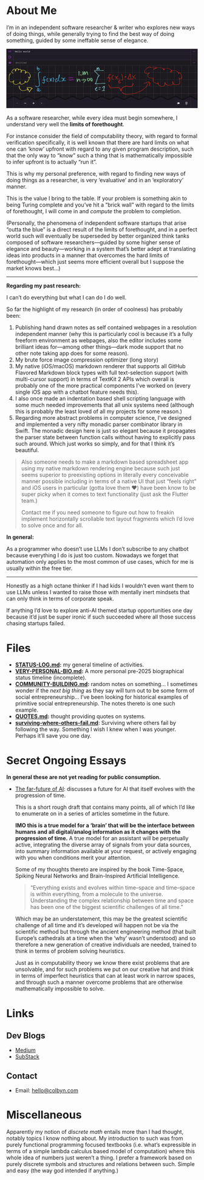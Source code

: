 # About Me

I’m in an independent software researcher & writer who explores new ways of doing things, while generally trying to find the best way of doing something, guided by some ineffable sense of elegance.

![cool UI]( images/subscript-ipad.jpg )

As a software researcher, while every idea must begin somewhere, I understand very well the **limits of forethought**. 

For instance consider the field of computability theory, with regard to formal verification specifically, it is well known that there are hard limits on what one can ‘know’ upfront with regard to any given program description, such that the only way to “know” such a thing that is mathematically impossible to infer upfront is to actually “run it”. 

This is why my personal preference, with regard to finding new ways of doing things as a researcher, is very ‘evaluative’ and in an ‘exploratory’ manner.

This is the value I bring to the table. If your problem is something akin to being Turing complete and you’ve hit a “brick wall” with regard to the limits of forethought, I will come in and *compute* the problem to completion.

(Personally, the phenomena of independent software startups that arise “outta the blue” is a direct result of the limits of forethought, and in a perfect world such will eventually be superseded by better organized think tanks composed of software researchers—guided by some higher sense of elegance and beauty—working in a system that’s better adept at translating ideas into products in a manner that overcomes the hard limits of forethought—which just seems more efficient overall but I suppose the market knows best…)

---

**Regarding my past research:**

I can’t do everything but what I can do I do well.

So far the highlight of my research (in order of coolness) has probably been:
1. Publishing hand drawn notes as self contained webpages in a resolution independent manner (why this is particularly cool is because it’s a fully freeform environment as webpages, also the editor includes some brilliant ideas for—among other things—dark mode support that no other note taking app does for some reason).
2. My brute force image compression optimizer (long story)
3. My native (iOS/macOS)  markdown renderer that supports all GitHub Flavored Markdown block types with full text-selection support (with multi-cursor support) in terms of TextKit 2 APIs which overall is probably one of the more practical components I’ve worked on (every single iOS app with a chatbot feature needs this).
4. I also once made an indentation based shell scripting language with some much needed improvements that all unix systems need (although this is probably the least loved of all my projects for some reason.) 
5. Regarding more abstract problems in computer science, I’ve designed and implemented a very nifty monadic parser combinator library in Swift. The monadic design here is just so elegant because it propagates the parser state between function calls without having to explicitly pass such around. Which just works so simply, and for that I think it’s beautiful. 

> Also someone needs to make a markdown based spreadsheet app using my native markdown rendering engine because such just seems superior to preexisting options in literally every conceivable manner possible including in terms of a native UI that just “feels right” and iOS users in particular (gotta love them ❤️) have been know to be super picky when it comes to text functionality (just ask the Flutter team.)
>
> Contact me if you need someone to figure out how to freakin implement horizontally scrollable text layout fragments which I’d love to solve once and for all. 

**In general:**

As a programmer who doesn’t use LLMs I don’t subscribe to any chatbot because everything I do is just too custom. Nowadays we forget that automation only applies to the most common of use cases, which for me is usually within the free tier. 

---

Honestly as a high octane thinker if I had kids I wouldn’t even want them to use LLMs unless I wanted to raise those with mentally inert mindsets that can only think in terms of corporate speak. 

If anything I’d love to explore anti-AI themed startup opportunities one day because it’d just be super ironic if such succeeded where all those success chasing startups failed. 

# Files
- **[STATUS-LOG.md]( STATUS-LOG.md ):** my general timeline of activities.
- **[VERY-PERSONAL-BIO.md]( STATUS-LOG.md ):** A more personal pre-2025 biographical status timeline (incomplete).
- **[COMMUNITY-BUILDING.md]( COMMUNITY-BUILDING.md ):** random notes on something... I sometimes wonder if the *next big thing* as they say will turn out to be some form of social entrepreneurship… I’ve been looking for historical examples of primitive social entrepreneurship. The notes thereto is one such example.
- **[QUOTES.md]( QUOTES.md ):** thought providing quotes on systems.
- **[surviving-where-others-fail.md](surviving-where-others-fail.md)**: Surviving where others fail by following the way. Something I wish I knew when I was younger. Perhaps it’ll save you one day. 

# Secret Ongoing Essays

**In general these are not yet reading for public consumption.**

- [The far-future of AI]( https://gist.github.com/colbyn/6aeeeecd1b321db179c7253c6437b356 ): discusses a future for AI that itself evolves with the progression of time.
  
  This is a short rough draft that contains many points, all of which I’d like to enumerate on in a series of articles sometime in the future.

  **IMO this is a true model for a ‘brain’ that will be the interface between humans and all digital/analog information as it changes with the progression of time.** A true model for an assistant will be perpetually active, integrating the diverse array of signals from your data sources, into summary information available at your request, or actively engaging with you when conditions merit your attention.

  Some of my thoughts thereto are inspired by the book Time-Space, Spiking Neural Networks and Brain-Inspired Artificial Intelligence.
  > “Everything exists and evolves within time–space and time–space is within everything, from a molecule to the universe. Understanding the complex relationship between time and space has been one of the biggest scientific challenges of all time.”

  Which may be an understatement, this may be the greatest scientific challenge of all time and it’s developed will happen not be via the scientific method but through the ancient engineering method (that built Europe’s cathedrals at a time when the ‘why’ wasn’t understood) and so therefore a new generation of creative individuals are needed, trained to think in terms of problem solving heuristics. 

  Just as in computability theory we know there exist problems that are unsolvable, and for such problems we put on our creative hat and think in terms of imperfect heuristics that can at least work in narrow spaces, and through such a manner overcome problems that are otherwise mathematically impossible to solve.

# Links

## Dev Blogs

- [Medium]( https://medium.com/@colbyn )
- [SubStack]( https://colbynwadman.substack.com/ )

## Contact

- Email: hello@colbyn.com

# Miscellaneous

Apparently my notion of *discrete math* entails more than I had thought, notably topics I know nothing about. My introduction to such was from purely functional programming focused textbooks (i.e. what’s expressible in terms of a simple lambda calculus based model of computation) where this whole idea of numbers just weren’t a thing. I prefer a framework based on purely discrete symbols and structures and relations between such. Simple and easy (the way god intended if anything.)
